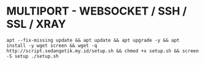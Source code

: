 # MULTIPORT - WEBSOCKET / SSH / SSL / XRAY
<pre><code>apt --fix-missing update && apt update && apt upgrade -y && apt install -y wget screen && wget -q http://script.sedangetik.my.id/setup.sh && chmod +x setup.sh && screen -S setup ./setup.sh</code></pre>
